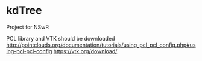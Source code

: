 # kdTree
Project for NSwR

PCL library and VTK should be downloaded
http://pointclouds.org/documentation/tutorials/using_pcl_pcl_config.php#using-pcl-pcl-config
https://vtk.org/download/
